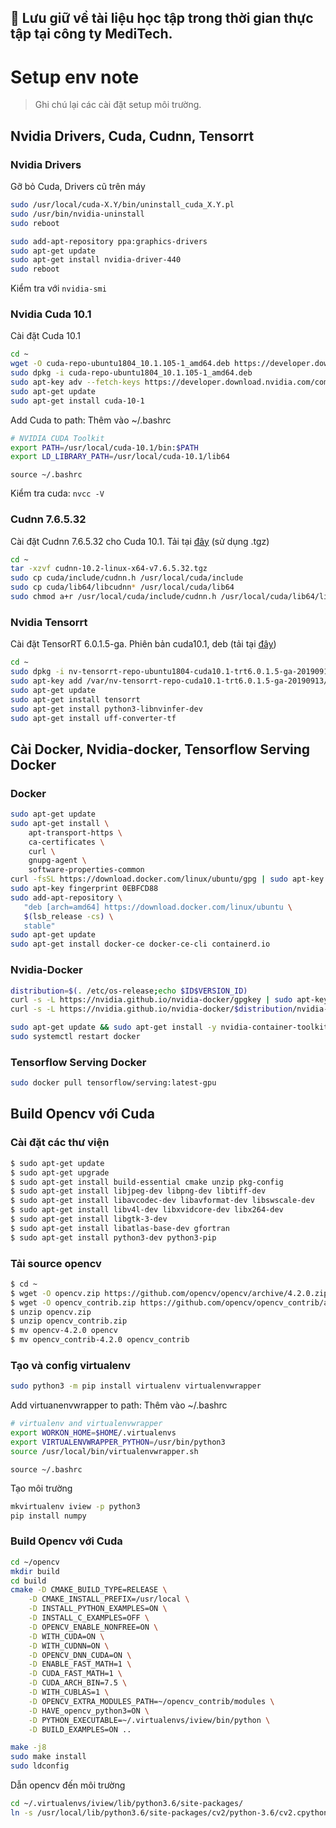 ## :file_folder: Lưu giữ về tài liệu học tập trong thời gian thực tập tại công ty MediTech.
# Setup env note

> Ghi chú lại các cài đặt setup môi trường.

## Nvidia Drivers, Cuda, Cudnn, Tensorrt

### Nvidia Drivers

Gỡ bỏ Cuda, Drivers cũ trên máy

```bash
sudo /usr/local/cuda-X.Y/bin/uninstall_cuda_X.Y.pl
sudo /usr/bin/nvidia-uninstall
sudo reboot
```

```bash
sudo add-apt-repository ppa:graphics-drivers
sudo apt-get update
sudo apt-get install nvidia-driver-440
sudo reboot
```

Kiểm tra với `nvidia-smi`

### Nvidia Cuda 10.1

Cài đặt Cuda 10.1

```bash
cd ~
wget -O cuda-repo-ubuntu1804_10.1.105-1_amd64.deb https://developer.download.nvidia.com/compute/cuda/repos/ubuntu1804/x86_64/cuda-repo-ubuntu1804_10.1.105-1_amd64.deb
sudo dpkg -i cuda-repo-ubuntu1804_10.1.105-1_amd64.deb
sudo apt-key adv --fetch-keys https://developer.download.nvidia.com/compute/cuda/repos/ubuntu1804/x86_64/7fa2af80.pub
sudo apt-get update
sudo apt-get install cuda-10-1
```

Add Cuda to path: Thêm vào ~/.bashrc

```bash
# NVIDIA CUDA Toolkit
export PATH=/usr/local/cuda-10.1/bin:$PATH
export LD_LIBRARY_PATH=/usr/local/cuda-10.1/lib64
```

`source ~/.bashrc`

Kiểm tra cuda: `nvcc -V`

### Cudnn 7.6.5.32

Cài đặt Cudnn 7.6.5.32 cho Cuda 10.1. Tải tại [đây](https://developer.nvidia.com/cudnn) (sử dụng .tgz)

```bash
cd ~
tar -xzvf cudnn-10.2-linux-x64-v7.6.5.32.tgz
sudo cp cuda/include/cudnn.h /usr/local/cuda/include
sudo cp cuda/lib64/libcudnn* /usr/local/cuda/lib64
sudo chmod a+r /usr/local/cuda/include/cudnn.h /usr/local/cuda/lib64/libcudnn*
```

### Nvidia Tensorrt

Cài đặt TensorRT 6.0.1.5-ga. Phiên bản cuda10.1, deb (tải tại [đây](https://developer.nvidia.com/tensorrt))

```bash
cd ~
sudo dpkg -i nv-tensorrt-repo-ubuntu1804-cuda10.1-trt6.0.1.5-ga-20190913_1-1_amd64.deb
sudo apt-key add /var/nv-tensorrt-repo-cuda10.1-trt6.0.1.5-ga-20190913/7fa2af80.pub
sudo apt-get update
sudo apt-get install tensorrt
sudo apt-get install python3-libnvinfer-dev
sudo apt-get install uff-converter-tf
```


## Cài Docker, Nvidia-docker, Tensorflow Serving Docker

### Docker

```bash
sudo apt-get update
sudo apt-get install \
    apt-transport-https \
    ca-certificates \
    curl \
    gnupg-agent \
    software-properties-common
curl -fsSL https://download.docker.com/linux/ubuntu/gpg | sudo apt-key add -
sudo apt-key fingerprint 0EBFCD88
sudo add-apt-repository \
   "deb [arch=amd64] https://download.docker.com/linux/ubuntu \
   $(lsb_release -cs) \
   stable"
sudo apt-get update
sudo apt-get install docker-ce docker-ce-cli containerd.io
```

### Nvidia-Docker

```bash
distribution=$(. /etc/os-release;echo $ID$VERSION_ID)
curl -s -L https://nvidia.github.io/nvidia-docker/gpgkey | sudo apt-key add -
curl -s -L https://nvidia.github.io/nvidia-docker/$distribution/nvidia-docker.list | sudo tee /etc/apt/sources.list.d/nvidia-docker.list

sudo apt-get update && sudo apt-get install -y nvidia-container-toolkit
sudo systemctl restart docker
```

### Tensorflow Serving Docker

```bash
sudo docker pull tensorflow/serving:latest-gpu
```

## Build Opencv với Cuda

### Cài đặt các thư viện

```bash
$ sudo apt-get update
$ sudo apt-get upgrade
$ sudo apt-get install build-essential cmake unzip pkg-config
$ sudo apt-get install libjpeg-dev libpng-dev libtiff-dev
$ sudo apt-get install libavcodec-dev libavformat-dev libswscale-dev
$ sudo apt-get install libv4l-dev libxvidcore-dev libx264-dev
$ sudo apt-get install libgtk-3-dev
$ sudo apt-get install libatlas-base-dev gfortran
$ sudo apt-get install python3-dev python3-pip
```

### Tải source opencv

```bash
$ cd ~
$ wget -O opencv.zip https://github.com/opencv/opencv/archive/4.2.0.zip
$ wget -O opencv_contrib.zip https://github.com/opencv/opencv_contrib/archive/4.2.0.zip
$ unzip opencv.zip
$ unzip opencv_contrib.zip
$ mv opencv-4.2.0 opencv
$ mv opencv_contrib-4.2.0 opencv_contrib
```

### Tạo và config virtualenv

```bash
sudo python3 -m pip install virtualenv virtualenvwrapper
```

Add virtuanenvwrapper to path: Thêm vào ~/.bashrc

```bash
# virtualenv and virtualenvwrapper
export WORKON_HOME=$HOME/.virtualenvs
export VIRTUALENVWRAPPER_PYTHON=/usr/bin/python3
source /usr/local/bin/virtualenvwrapper.sh
```

`source ~/.bashrc`

Tạo môi trường

```bash
mkvirtualenv iview -p python3
pip install numpy
```

### Build Opencv với Cuda

```bash
cd ~/opencv
mkdir build
cd build
cmake -D CMAKE_BUILD_TYPE=RELEASE \
	-D CMAKE_INSTALL_PREFIX=/usr/local \
	-D INSTALL_PYTHON_EXAMPLES=ON \
	-D INSTALL_C_EXAMPLES=OFF \
	-D OPENCV_ENABLE_NONFREE=ON \
	-D WITH_CUDA=ON \
	-D WITH_CUDNN=ON \
	-D OPENCV_DNN_CUDA=ON \
	-D ENABLE_FAST_MATH=1 \
	-D CUDA_FAST_MATH=1 \
	-D CUDA_ARCH_BIN=7.5 \
	-D WITH_CUBLAS=1 \
	-D OPENCV_EXTRA_MODULES_PATH=~/opencv_contrib/modules \
	-D HAVE_opencv_python3=ON \
	-D PYTHON_EXECUTABLE=~/.virtualenvs/iview/bin/python \
	-D BUILD_EXAMPLES=ON ..
```

```bash
make -j8
sudo make install
sudo ldconfig
```

Dẫn opencv đến môi trường

```bash
cd ~/.virtualenvs/iview/lib/python3.6/site-packages/
ln -s /usr/local/lib/python3.6/site-packages/cv2/python-3.6/cv2.cpython-36m-x86_64-linux-gnu.so cv2.so
```
